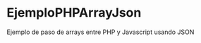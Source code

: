 EjemploPHPArrayJson
===================

Ejemplo de paso de arrays entre PHP y Javascript usando JSON

